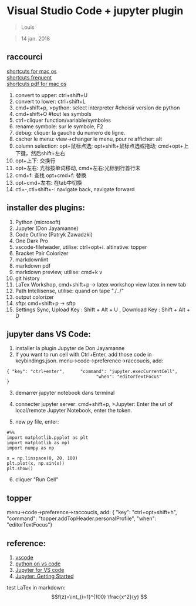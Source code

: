 # Visual Studio Code + jupyter plugin

> Louis

> 14 jan. 2018

## raccourci
[shortcuts for mac os](https://www.jianshu.com/p/99ae6f886da4) </br>
[shortcuts frequent](https://www.zhihu.com/question/37623310) </br>
[shortcuts pdf for mac os](https://code.visualstudio.com/shortcuts/keyboard-shortcuts-macos.pdf) </br>

1. convert to upper: ctrl+shift+U
1. convert to lower: ctrl+shift+L
1. cmd+shift+p, >python: select interpreter #choisir version de python
2. cmd+shift+O #tout les symbols
3. ctrl+cliquer function/variable/symboles
4. rename symbole: sur le symbole, F2
5. debug: cliquer la gauche du numero de ligne.
6. cacher le menu: view->changer le menu, pour re afficher: alt
4. column selection: opt+鼠标点选; opt+shift+鼠标点选或拖动; cmd+opt+上下键，然后shift+左右
8. opt+上下: 交换行
4. opt+左右: 光标按单词移动, cmd+左右:光标到行首行末
4. cmd+f: 查找 opt+cmd+f: 替换
5. opt+cmd+左右: 在tab中切换
6. ctl+-,ctl+shift+-: navigate back, navigate forward


## installer des plugins:
1. Python (microsoft)
2. Jupyter (Don Jayamanne)
3. Code Outline (Patryk Zawadzki)
4. One Dark Pro
5. vscode-fileheader, utilise: ctrl+opt+i. altinative: topper
4. Bracket Pair Colorizer
4. markdownlint
4. markdown pdf
4. markdown preview, utilise: cmd+k v
4. git history
4. LaTex Workshop, cmd+shift+p -> latex workshop view latex in new tab
4. Path Intellisense, utilise: quand on tape "./../"
4. output colorizer
5. sftp: cmd+shift+p -> sftp
4. Settings Sync, Upload Key : Shift + Alt + U , Download Key : Shift + Alt + D

## jupyter dans VS Code:
1. installer la plugin Jupyter de  Don Jayamanne
2. If you want to run cell with Ctrl+Enter, add those code in keybindings.json.
menu->code->preference->raccoucis, add:
```
{ "key": "ctrl+enter",      "command": "jupyter.execCurrentCell",
                                  "when": "editorTextFocus"
}
```

3. demarrer jupyter notebook dans terminal
4. connecter jupyter server:
cmd+shift+p, >Jupyter: Enter the url of local/remote Jupyter Notebook, enter the token.

5. new py file, enter:
```
#%%
import matplotlib.pyplot as plt
import matplotlib as mpl
import numpy as np

x = np.linspace(0, 20, 100)
plt.plot(x, np.sin(x))
plt.show()
```

6. cliquer "Run Cell"

## topper
menu->code->preference->raccoucis, add:
    { "key": "ctrl+opt+shift+h",      "command": "topper.addTopHeader.personalProfile",
        "when": "editorTextFocus"}

## reference:
1. [vscode](https://code.visualstudio.com/docs?start=true)
2. [python on vs code](https://code.visualstudio.com/docs/languages/python)
3. [Jupyter for VS code](https://github.com/DonJayamanne/vscodeJupyter)
4. [Jupyter: Getting Started](https://github.com/DonJayamanne/pythonVSCode/wiki/Jupyter:-Getting-Started)

test LaTex in markdown:
$$f(z)=\int_{i=1}^{100} \frac{x^2}{y} $$
